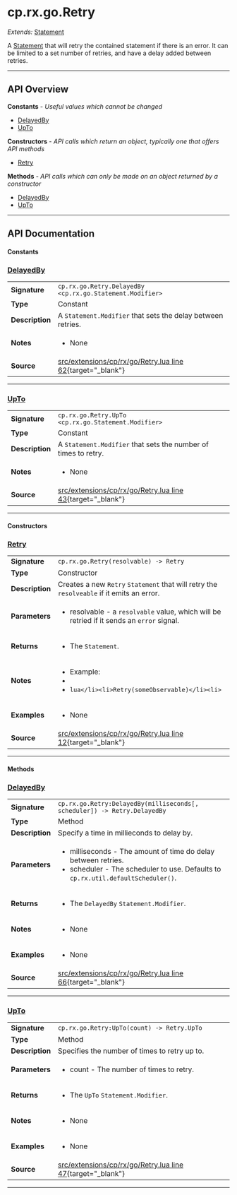 # cp.rx.go.Retry

_Extends:_ [Statement](cp.rx.go.Statement.md)

A [Statement](cp.rx.go.Statement.md) that will retry the contained statement if there is an error.
It can be limited to a set number of retries, and have a delay added between retries.

---

## API Overview
**Constants** - _Useful values which cannot be changed_
 * [DelayedBy](#delayedby)
 * [UpTo](#upto)

**Constructors** - _API calls which return an object, typically one that offers API methods_
 * [Retry](#retry)

**Methods** - _API calls which can only be made on an object returned by a constructor_
 * [DelayedBy](#delayedby)
 * [UpTo](#upto)


---

## API Documentation

#### Constants


### [DelayedBy](#delayedby)

|                                             |                                                                                     |
| --------------------------------------------|-------------------------------------------------------------------------------------|
| **Signature**                               | `cp.rx.go.Retry.DelayedBy <cp.rx.go.Statement.Modifier>`                                                                    |
| **Type**                                    | Constant                                                                     |
| **Description**                             | A `Statement.Modifier` that sets the delay between retries.                                                                     |
| **Notes**                                   | <ul><li>None</li></ul> |
| **Source**                                  | [src/extensions/cp/rx/go/Retry.lua line 62](https://github.com/CommandPost/CommandPost/blob/develop/src/extensions/cp/rx/go/Retry.lua#L62){target="_blank"} |

---


### [UpTo](#upto)

|                                             |                                                                                     |
| --------------------------------------------|-------------------------------------------------------------------------------------|
| **Signature**                               | `cp.rx.go.Retry.UpTo <cp.rx.go.Statement.Modifier>`                                                                    |
| **Type**                                    | Constant                                                                     |
| **Description**                             | A `Statement.Modifier` that sets the number of times to retry.                                                                     |
| **Notes**                                   | <ul><li>None</li></ul> |
| **Source**                                  | [src/extensions/cp/rx/go/Retry.lua line 43](https://github.com/CommandPost/CommandPost/blob/develop/src/extensions/cp/rx/go/Retry.lua#L43){target="_blank"} |

---

#### Constructors


### [Retry](#retry)

|                                             |                                                                                     |
| --------------------------------------------|-------------------------------------------------------------------------------------|
| **Signature**                               | `cp.rx.go.Retry(resolvable) -> Retry`                                                                    |
| **Type**                                    | Constructor                                                                     |
| **Description**                             | Creates a new `Retry` `Statement` that will retry the `resolveable` if it emits an error.                                                                     |
| **Parameters**                              | <ul><li>resolvable  - a `resolvable` value, which will be retried if it sends an `error` signal.</li></ul> |
| **Returns**                                 | <ul><li>The `Statement`.</li></ul>          |
| **Notes**                                   | <ul><li>Example:</li><li></li><li>```lua</li><li>Retry(someObservable)</li><li>```</li></ul> |
| **Examples**                                | <ul><li>None</li></ul> |
| **Source**                                  | [src/extensions/cp/rx/go/Retry.lua line 12](https://github.com/CommandPost/CommandPost/blob/develop/src/extensions/cp/rx/go/Retry.lua#L12){target="_blank"} |

---

#### Methods


### [DelayedBy](#delayedby)

|                                             |                                                                                     |
| --------------------------------------------|-------------------------------------------------------------------------------------|
| **Signature**                               | `cp.rx.go.Retry:DelayedBy(milliseconds[, scheduler]) -> Retry.DelayedBy`                                                                    |
| **Type**                                    | Method                                                                     |
| **Description**                             | Specify a time in millieconds to delay by.                                                                     |
| **Parameters**                              | <ul><li>milliseconds - The amount of time do delay between retries.</li><li>scheduler    - The scheduler to use. Defaults to `cp.rx.util.defaultScheduler()`.</li></ul> |
| **Returns**                                 | <ul><li>The `DelayedBy` `Statement.Modifier`.</li></ul>          |
| **Notes**                                   | <ul><li>None</li></ul> |
| **Examples**                                | <ul><li>None</li></ul> |
| **Source**                                  | [src/extensions/cp/rx/go/Retry.lua line 66](https://github.com/CommandPost/CommandPost/blob/develop/src/extensions/cp/rx/go/Retry.lua#L66){target="_blank"} |

---


### [UpTo](#upto)

|                                             |                                                                                     |
| --------------------------------------------|-------------------------------------------------------------------------------------|
| **Signature**                               | `cp.rx.go.Retry:UpTo(count) -> Retry.UpTo`                                                                    |
| **Type**                                    | Method                                                                     |
| **Description**                             | Specifies the number of times to retry up to.                                                                     |
| **Parameters**                              | <ul><li>count  - The number of times to retry.</li></ul> |
| **Returns**                                 | <ul><li>The `UpTo` `Statement.Modifier`.</li></ul>          |
| **Notes**                                   | <ul><li>None</li></ul> |
| **Examples**                                | <ul><li>None</li></ul> |
| **Source**                                  | [src/extensions/cp/rx/go/Retry.lua line 47](https://github.com/CommandPost/CommandPost/blob/develop/src/extensions/cp/rx/go/Retry.lua#L47){target="_blank"} |

---

